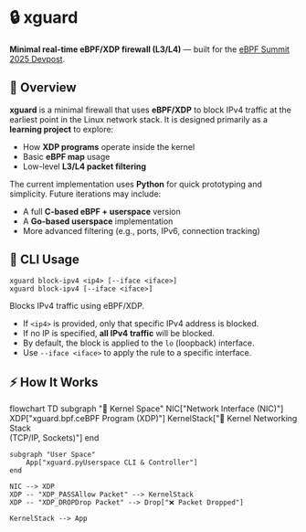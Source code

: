 # 🔒 xguard

**Minimal real-time eBPF/XDP firewall (L3/L4)** — built for the [eBPF Summit 2025 Devpost](https://ebpf-summit-2025.devpost.com).


## 📖 Overview

**xguard** is a minimal firewall that uses **eBPF/XDP** to block IPv4 traffic at the earliest point in the Linux network stack. It is designed primarily as a **learning project** to explore:

- How **XDP programs** operate inside the kernel
- Basic **eBPF map** usage
- Low-level **L3/L4 packet filtering**

The current implementation uses **Python** for quick prototyping and simplicity. Future iterations may include:

- A full **C-based eBPF + userspace** version
- A **Go-based userspace** implementation
- More advanced filtering (e.g., ports, IPv6, connection tracking)

## 🧰 CLI Usage

```
xguard block-ipv4 <ip4> [--iface <iface>]
xguard block-ipv4 [--iface <iface>]
```

Blocks IPv4 traffic using eBPF/XDP.

- If `<ip4>` is provided, only that specific IPv4 address is blocked.
- If no IP is specified, **all IPv4 traffic** will be blocked.
- By default, the block is applied to the `lo` (loopback) interface.
- Use `--iface <iface>` to apply the rule to a specific interface.


## ⚡ How It Works
flowchart TD
    subgraph "🧱 Kernel Space"
        NIC["Network Interface (NIC)"]
        XDP["xguard.bpf.ceBPF Program (XDP)"]
        KernelStack["🧠 Kernel Networking Stack<br>(TCP/IP, Sockets)"]
    end

    subgraph "User Space"
        App["xguard.pyUserspace CLI & Controller"]
    end

    NIC --> XDP
    XDP -- "XDP_PASSAllow Packet" --> KernelStack
    XDP -- "XDP_DROPDrop Packet" --> Drop["❌ Packet Dropped"]

    KernelStack --> App
